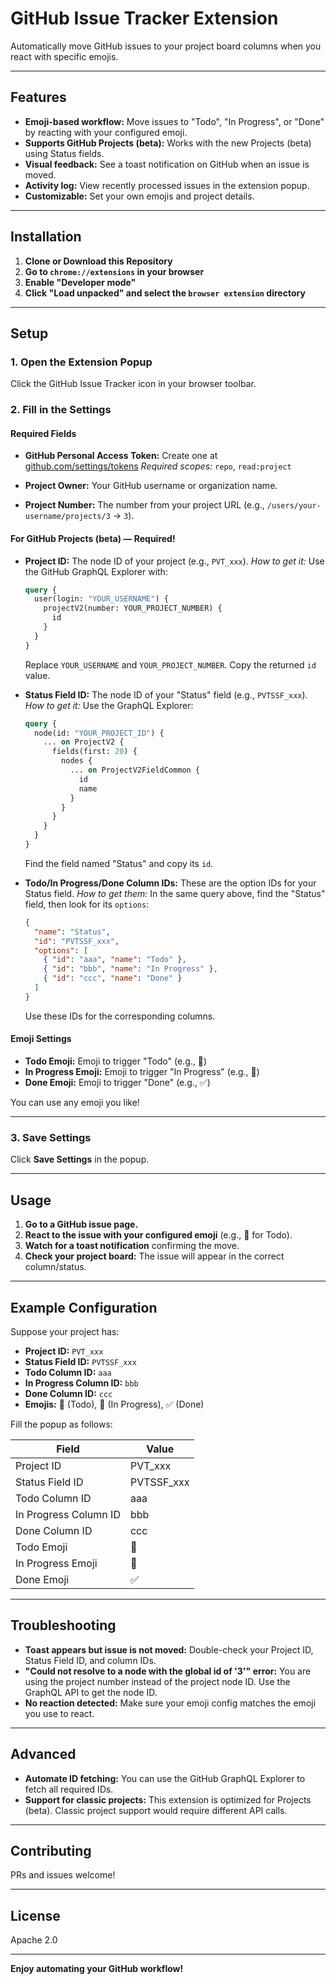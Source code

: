 
# GitHub Issue Tracker Extension

Automatically move GitHub issues to your project board columns when you react with specific emojis.

---

## Features

- **Emoji-based workflow:** Move issues to "Todo", "In Progress", or "Done" by reacting with your configured emoji.
- **Supports GitHub Projects (beta):** Works with the new Projects (beta) using Status fields.
- **Visual feedback:** See a toast notification on GitHub when an issue is moved.
- **Activity log:** View recently processed issues in the extension popup.
- **Customizable:** Set your own emojis and project details.

---

## Installation

1. **Clone or Download this Repository**
2. **Go to `chrome://extensions` in your browser**
3. **Enable "Developer mode"**
4. **Click "Load unpacked" and select the `browser extension` directory**

---

## Setup

### 1. Open the Extension Popup

Click the GitHub Issue Tracker icon in your browser toolbar.

### 2. Fill in the Settings

#### **Required Fields**

- **GitHub Personal Access Token:**
  Create one at [github.com/settings/tokens](https://github.com/settings/tokens)
  _Required scopes:_ `repo`, `read:project`

- **Project Owner:**
  Your GitHub username or organization name.

- **Project Number:**
  The number from your project URL (e.g., `/users/your-username/projects/3` → `3`).

#### **For GitHub Projects (beta) — Required!**

- **Project ID:**
  The node ID of your project (e.g., `PVT_xxx`).
  _How to get it:_
  Use the GitHub GraphQL Explorer with:
  ```graphql
  query {
    user(login: "YOUR_USERNAME") {
      projectV2(number: YOUR_PROJECT_NUMBER) {
        id
      }
    }
  }
  ```
  Replace `YOUR_USERNAME` and `YOUR_PROJECT_NUMBER`.
  Copy the returned `id` value.

- **Status Field ID:**
  The node ID of your "Status" field (e.g., `PVTSSF_xxx`).
  _How to get it:_
  Use the GraphQL Explorer:
  ```graphql
  query {
    node(id: "YOUR_PROJECT_ID") {
      ... on ProjectV2 {
        fields(first: 20) {
          nodes {
            ... on ProjectV2FieldCommon {
              id
              name
            }
          }
        }
      }
    }
  }
  ```
  Find the field named "Status" and copy its `id`.

- **Todo/In Progress/Done Column IDs:**
  These are the option IDs for your Status field.
  _How to get them:_
  In the same query above, find the "Status" field, then look for its `options`:
  ```json
  {
    "name": "Status",
    "id": "PVTSSF_xxx",
    "options": [
      { "id": "aaa", "name": "Todo" },
      { "id": "bbb", "name": "In Progress" },
      { "id": "ccc", "name": "Done" }
    ]
  }
  ```
  Use these IDs for the corresponding columns.

#### **Emoji Settings**

- **Todo Emoji:** Emoji to trigger "Todo" (e.g., 👀)
- **In Progress Emoji:** Emoji to trigger "In Progress" (e.g., 🚀)
- **Done Emoji:** Emoji to trigger "Done" (e.g., ✅)

You can use any emoji you like!

---

### 3. Save Settings

Click **Save Settings** in the popup.

---

## Usage

1. **Go to a GitHub issue page.**
2. **React to the issue with your configured emoji** (e.g., 👀 for Todo).
3. **Watch for a toast notification** confirming the move.
4. **Check your project board:**
   The issue will appear in the correct column/status.

---

## Example Configuration

Suppose your project has:

- **Project ID:** `PVT_xxx`
- **Status Field ID:** `PVTSSF_xxx`
- **Todo Column ID:** `aaa`
- **In Progress Column ID:** `bbb`
- **Done Column ID:** `ccc`
- **Emojis:** 👀 (Todo), 🚀 (In Progress), ✅ (Done)

Fill the popup as follows:

| Field                | Value                                  |
|----------------------|----------------------------------------|
| Project ID           | PVT_xxx                                |
| Status Field ID      | PVTSSF_xxx                             |
| Todo Column ID       | aaa                                    |
| In Progress Column ID| bbb                                    |
| Done Column ID       | ccc                                    |
| Todo Emoji           | 👀                                     |
| In Progress Emoji    | 🚀                                     |
| Done Emoji           | ✅                                     |

---

## Troubleshooting

- **Toast appears but issue is not moved:**
  Double-check your Project ID, Status Field ID, and column IDs.
- **"Could not resolve to a node with the global id of '3'" error:**
  You are using the project number instead of the project node ID. Use the GraphQL API to get the node ID.
- **No reaction detected:**
  Make sure your emoji config matches the emoji you use to react.

---

## Advanced

- **Automate ID fetching:**
  You can use the GitHub GraphQL Explorer to fetch all required IDs.
- **Support for classic projects:**
  This extension is optimized for Projects (beta). Classic project support would require different API calls.

---

## Contributing

PRs and issues welcome!

---

## License

Apache 2.0

---

**Enjoy automating your GitHub workflow!**
